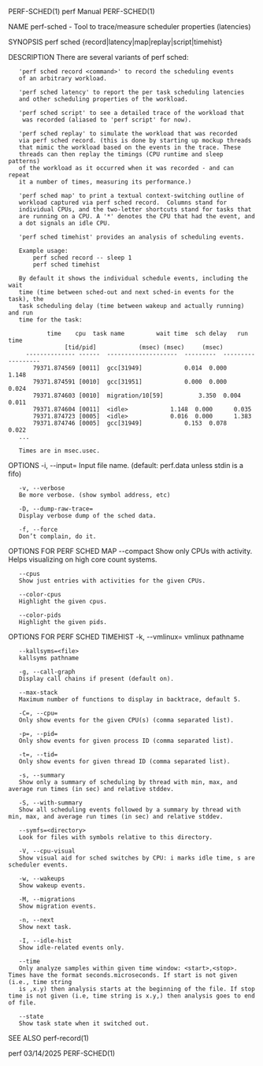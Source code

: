 PERF-SCHED(1)								  perf Manual								 PERF-SCHED(1)

NAME
       perf-sched - Tool to trace/measure scheduler properties (latencies)

SYNOPSIS
       perf sched {record|latency|map|replay|script|timehist}

DESCRIPTION
       There are several variants of perf sched:

	   'perf sched record <command>' to record the scheduling events
	   of an arbitrary workload.

	   'perf sched latency' to report the per task scheduling latencies
	   and other scheduling properties of the workload.

	   'perf sched script' to see a detailed trace of the workload that
	    was recorded (aliased to 'perf script' for now).

	   'perf sched replay' to simulate the workload that was recorded
	   via perf sched record. (this is done by starting up mockup threads
	   that mimic the workload based on the events in the trace. These
	   threads can then replay the timings (CPU runtime and sleep patterns)
	   of the workload as it occurred when it was recorded - and can repeat
	   it a number of times, measuring its performance.)

	   'perf sched map' to print a textual context-switching outline of
	   workload captured via perf sched record.  Columns stand for
	   individual CPUs, and the two-letter shortcuts stand for tasks that
	   are running on a CPU. A '*' denotes the CPU that had the event, and
	   a dot signals an idle CPU.

	   'perf sched timehist' provides an analysis of scheduling events.

	   Example usage:
	       perf sched record -- sleep 1
	       perf sched timehist

	   By default it shows the individual schedule events, including the wait
	   time (time between sched-out and next sched-in events for the task), the
	   task scheduling delay (time between wakeup and actually running) and run
	   time for the task:

		       time    cpu  task name		  wait time  sch delay	 run time
				    [tid/pid]		     (msec)	(msec)	   (msec)
	     -------------- ------  --------------------  ---------  ---------	---------
	       79371.874569 [0011]  gcc[31949]		      0.014	 0.000	    1.148
	       79371.874591 [0010]  gcc[31951]		      0.000	 0.000	    0.024
	       79371.874603 [0010]  migration/10[59]	      3.350	 0.004	    0.011
	       79371.874604 [0011]  <idle>		      1.148	 0.000	    0.035
	       79371.874723 [0005]  <idle>		      0.016	 0.000	    1.383
	       79371.874746 [0005]  gcc[31949]		      0.153	 0.078	    0.022
	   ...

	   Times are in msec.usec.

OPTIONS
       -i, --input=<file>
	   Input file name. (default: perf.data unless stdin is a fifo)

       -v, --verbose
	   Be more verbose. (show symbol address, etc)

       -D, --dump-raw-trace=
	   Display verbose dump of the sched data.

       -f, --force
	   Don’t complain, do it.

OPTIONS FOR PERF SCHED MAP
       --compact
	   Show only CPUs with activity. Helps visualizing on high core count systems.

       --cpus
	   Show just entries with activities for the given CPUs.

       --color-cpus
	   Highlight the given cpus.

       --color-pids
	   Highlight the given pids.

OPTIONS FOR PERF SCHED TIMEHIST
       -k, --vmlinux=<file>
	   vmlinux pathname

       --kallsyms=<file>
	   kallsyms pathname

       -g, --call-graph
	   Display call chains if present (default on).

       --max-stack
	   Maximum number of functions to display in backtrace, default 5.

       -C=, --cpu=
	   Only show events for the given CPU(s) (comma separated list).

       -p=, --pid=
	   Only show events for given process ID (comma separated list).

       -t=, --tid=
	   Only show events for given thread ID (comma separated list).

       -s, --summary
	   Show only a summary of scheduling by thread with min, max, and average run times (in sec) and relative stddev.

       -S, --with-summary
	   Show all scheduling events followed by a summary by thread with min, max, and average run times (in sec) and relative stddev.

       --symfs=<directory>
	   Look for files with symbols relative to this directory.

       -V, --cpu-visual
	   Show visual aid for sched switches by CPU: i marks idle time, s are scheduler events.

       -w, --wakeups
	   Show wakeup events.

       -M, --migrations
	   Show migration events.

       -n, --next
	   Show next task.

       -I, --idle-hist
	   Show idle-related events only.

       --time
	   Only analyze samples within given time window: <start>,<stop>. Times have the format seconds.microseconds. If start is not given (i.e., time string
	   is ,x.y) then analysis starts at the beginning of the file. If stop time is not given (i.e, time string is x.y,) then analysis goes to end of file.

       --state
	   Show task state when it switched out.

SEE ALSO
       perf-record(1)

perf									  03/14/2025								 PERF-SCHED(1)
